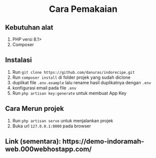 <center><h1>Cara Pemakaian</h1></center>
<h2>Kebutuhan alat</h2>
<ol>
<li>PHP versi 8.1&gt;</li>
<li>Composer</li>
</ol>

<h2>Instalasi</h2>
<ol>
    <li>Run <code style="white-space: pre;">git clone https://github.com/danuras/indorecipe.git</code></li>
    <li>Run <code style="white-space: pre;">composer install</code> di folder projek yang sudah diclone</li>
    <li>duplikat file <code style="white-space: pre;">.env.example</code> lalu rename hasil duplikatnya dengan <code style="white-space: pre;">.env</code></li>
    <li>konfigurasi email pada file <code style="white-space: pre;">.env</code></li>
<li>Run <code style="white-space: pre;">php artisan key:generate</code> untuk membuat App Key</li>
</ol>

<h2>Cara Merun projek</h2>
<ol>
    <li>Run <code style="white-space: pre;">php artisan serve</code> untuk menjalankan projek</li>
    <li>Buka url <code style="white-space: pre;">127.0.0.1:8000</code> pada browser</li>
</ol>
<h2>Link (sementara): https://demo-indoramah-web.000webhostapp.com/</h2>
